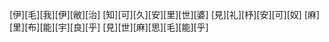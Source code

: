 [伊][毛][我][伊][敝][治] [知][可][久][安][里][世][婆] [見][礼][杼][安][可][奴] [麻][里][布][能][宇][良][乎] [見][世][麻][思][毛][能][乎]

